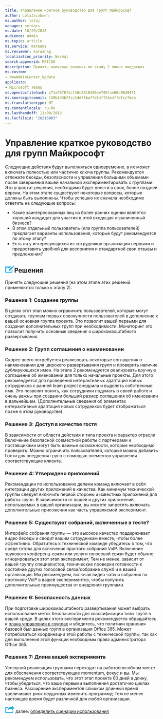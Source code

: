 ```yaml
---
title: Управление краткое руководство для групп Майкрософт
author: LolaJacobsen
ms.author: lolaj
manager: serdars
ms.date: 10/29/2018
audience: Admin
ms.topic: article
ms.service: msteams
ms.reviewer: karuanag
localization_priority: Normal
search.appverid: MET150
description: Принять ключевые решения по этапу 2 плане внедрения
ms.custom:
- NewAdminCenter_Update
appliesto:
- Microsoft Teams
ms.openlocfilehash: c71a7870fdcfb0c8818430ee748fae68a90d9471
ms.sourcegitcommit: 139b3d3b7fcc1dd7fba7fd14ff34e4ffdfcc7eeb
ms.translationtype: MT
ms.contentlocale: ru-RU
ms.lasthandoff: 11/08/2018
ms.locfileid: "26216003"
---
```

# <a name="governance-quick-start-for-microsoft-teams"></a>Управление краткое руководство для групп Майкрософт

Следующие действия будут выполняться одновременно, а их может включать полностью или частично ключа группы. Рекомендуется отложите беседы, безопасности и управления большими объемами после завершения вашей начальной экспериментировать с группами. Это упростит решения, необходимо будет внести в срок, более поздней версии. На этом этапе существуют некоторые вопросы, которые должны быть выполнены. Чтобы успешно их сначала необходимо ответить на следующие вопросы:

- Какие заинтересованных лиц из более ранних оценки является хороший кандидат для участия в этой входящая ограниченный бизнеса?
- В этом отдельный пользователь (или группа пользователей) предлагает варианты использования, которые будут рекомендуется по этому этапу?  
- Есть ли у интересующихся из сотрудников организации первыми и предоставить удобной для восприятия и стандартной свои отзывы и предложения? 

## <a name="decision-point-iconmediateams-adoption-decision-iconpngdecisions"></a>![Значок для точки принятия решений.](media/teams-adoption-decision-icon.png)Решения

Принять следующие решения (на этом этапе этих решений применяются только к этапу 2):

### <a name="decision-1-who-can-create-teams"></a>Решение 1: Создание группы 

В целях этот этап можно ограничить пользователей, которые могут создавать группам первых совокупности пользователей в дополнение к вашей основная группа проекта. Это позволит вашей первыми для создания дополнительных групп при необходимости. Мониторинг это позволит получить основные сведения о широкомасштабного развертывания.

### <a name="decision-2-teams-naming-conventions"></a>Решение 2: Групп соглашения о наименовании 

Скорее всего потребуется реализовать некоторые соглашения о наименовании для широкого развертывания групп и проверить наличие дублирующихся имен. На этапе 2 рекомендуется реализовать вручную соглашение об именовании для только начальные проекты. Для этого рекомендуется для проведения интерактивных адаптация новых сотрудников с ранней team project внедрила и выделять собственные имя. Это позволит понять, как сотрудники подумать о своей работе и очень важны при создании больший размер соглашения об именовании в дальнейшем. (Дополнительные сведения об элементах интерактивные адаптация новых сотрудников будет отображаться позже в этом руководстве).

### <a name="decision-3-guest-access"></a>Решение 3: Доступ в качестве гостя

В зависимости от области действия и типа проекта и характер отрасли Включение безопасной совместной работы с партнерами и поставщиками могут быть важные возможности, которые необходимо проверить. Можно ограничить пользователей, которые можно добавить Гости для внедрения групп с помощью элементов управления соответствующие клиента. 

### <a name="decision-4-approved-apps"></a>Решение 4: Утверждено приложений

Рекомендации по использованию делами команд включает в себя интеграции других приложений в качества. Как минимум технической группы следует включить первой стороны и известных приложений для работы групп. В зависимости от вашей и других приложений, используемых в вашей организации, вы можете запретить включать дополнительные приложения как часть управляемой эксперимент. 

### <a name="decision-5-are-meetings-included-in-your-test"></a>Решение 5: Существуют собраний, включенные в тесте? 

Интерфейс собрания группы — это высокое качество поддерживает видео беседы и сводит вашим сотрудникам вместе, чтобы более эффективно. Обратитесь к технической команде убедитесь в том, что среде готова для включения простого собраний VoIP. Включение звукового конференц-связи или услуги голосовой связи будет обычно игнорироваться этот этап эксперимент; Тем не менее, зависит от вашей группу специалистов, технические проверки готовности к состояние других голосовой связи/собрание служб и в вашей организации. Мы рекомендуем, включая видео чаты и собрания по протоколу VoIP в вашей экспериментов, чтобы получить дополнительные преимущества от внедрения группами. 

### <a name="decision-6--data-security"></a>Решение 6: Безопасность данных

При подготовке широкомасштабного развертывания может выбрать использование меток безопасности для классификации типы групп в вашей среде. В целях этого эксперимента рекомендуется обращайтесь к [плана управления в группах](plan-teams-governance.md) и убедитесь, что политики хранения базовой был данных групп в организации Office 365. Может потребоваться координации этой работы с технической группы, так как для выполнения этой функции необходимы права администратора Office 365.

### <a name="decision-7-length-of-your-experiment"></a>Решение 7: Длина вашей эксперимента

Успешной реализации группами переходит на работоспособном месте для обеспечения соответствующие momentum, фокус и вы. Мы рекомендуем использовать, что этот этап проекта 60 дней в длину, чтобы убедиться, что ваше первыми выполнения достаточно циклах бизнеса. Расширение экспериментов слишком длинный время увеличивает риск неудачных изменить программу; Тем не менее настоящее время будет различной для любой организации.  

![Далее действия значок](media/teams-adoption-next-icon.png) далее: [определить сценарии использования](teams-adoption-define-usage-scenarios.md)

